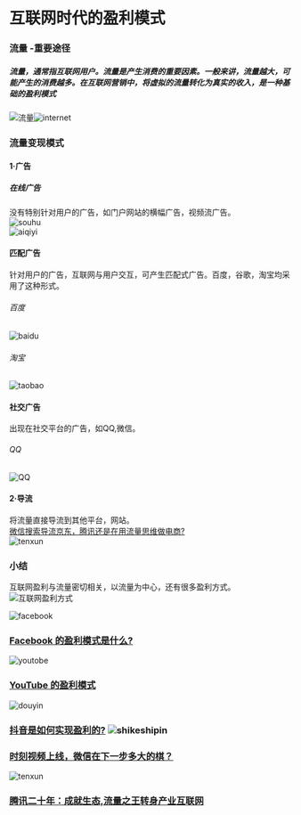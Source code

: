 # 互联网时代的盈利模式
### 流量 -重要途径
##### 流量，通常指互联网用户。流量是产生消费的重要因素。一般来讲，流量越大，可能产生的消费越多。在互联网营销中，将虚拟的流量转化为真实的收入，是一种基础的盈利模式  
![流量](https://timgsa.baidu.com/timg?image&quality=80&size=b9999_10000&sec=1545840357930&di=ad672e699661854a5f46da2753e5e28f&imgtype=0&src=http%3A%2F%2Fimg.mp.itc.cn%2Fupload%2F20161111%2F612aa4b14d9d4c72a6b1fa219f3c8f15_th.jpg)![internet](https://timgsa.baidu.com/timg?image&quality=80&size=b9999_10000&sec=1545846336008&di=d953ea545853675011298fa1699ff2db&imgtype=0&src=http%3A%2F%2Fhimg2.huanqiu.com%2Fattachment2010%2F2016%2F0914%2F20160914095738423.jpg)  
### 流量变现模式 
#### 1·广告
##### 在线广告  
没有特别针对用户的广告，如门户网站的横幅广告，视频流广告。  
![souhu](http://m.qpic.cn/psb?/V12aKRuu4cvTlT/DJ37p.FNXwAEAIyVFDs1D.etxNJU8Aqft5yJ4ozzuto!/b/dL4AAAAAAAAA&bo=kQOEAJEDhAADCSw!&rf=viewer_4)   
![aiqiyi](http://m.qpic.cn/psb?/V12aKRuu4cvTlT/y8UeAroDZ1yMFvb1yOWTFXfceL2u5lVE46xjeVGxdV0!/b/dLYAAAAAAAAA&bo=3AL2AdwC9gEDKQw!&rf=viewer_4) 
#### 匹配广告  
针对用户的广告，互联网与用户交互，可产生匹配式广告。百度，谷歌，淘宝均采用了这种形式。  
###### 百度
![baidu](http://m.qpic.cn/psb?/V12aKRuu4cvTlT/PTWu*1y7m*PoP3XXyMCYd5utL6gIIikMwy0mqv2EFWs!/b/dFIBAAAAAAAA&bo=PwIkAT8CJAEDGTw!&rf=viewer_4)    
###### 淘宝
![taobao](http://m.qpic.cn/psb?/V12aKRuu4cvTlT/QJFLXsfDjw9DM0hdwCtfJdKJL.mcp7LWimd.u7WOykU!/b/dL4AAAAAAAAA&bo=gAI0BTgEyAgDSSM!&rf=viewer_4)
#### 社交广告  
出现在社交平台的广告，如QQ,微信。  
###### QQ
![QQ](http://m.qpic.cn/psb?/V12aKRuu4cvTlT/F2rcIugW*mcE*Ay2QjRmkpEyL5TmgX4qu*M2dMHqjeU!/b/dDYBAAAAAAAA&bo=OARhBDgEYQQRGS4!&rf=viewer_4)
#### 2·导流  
将流量直接导流到其他平台，网站。  
[微信搜索导流京东，腾讯还是在用流量思维做电商?](https://wallstreetcn.com/articles/3339413)  
![tenxun](http://m.qpic.cn/psb?/V12aKRuu4cvTlT/NLlOGK023NedbROZXHJ7nO4CUgAp.vabH.3kUBAT9a4!/b/dL8AAAAAAAAA&bo=IQVUAiEFVAIRCT4!&rf=viewer_4)  
### 小结  
互联网盈利与流量密切相关，以流量为中心，还有很多盈利方式。  
![互联网盈利方式](https://pic3.zhimg.com/0dbcbed74ad6fb4a23ffc7f262bc715e_r.jpg)  


![facebook](http://b304.photo.store.qq.com/psb?/V12aKRuu4cvTlT/6e9QnG3UjDfiRbANznw3rOjJ*aooROEISp4Rwf0TSAo!/b/dDABAAAAAAAA&bo=WAJ3AQAAAAARBxw!&rf=viewer_4)
### [Facebook 的盈利模式是什么?](http://www.iyunying.org/seo/sjfx/129780.html)   
![youtobe](https://encrypted-tbn0.gstatic.com/images?q=tbn:ANd9GcT3hA6yDZDAIHNjvwbK0z1qaPKvS2wDKhCuZe6tnIz3eKmSJRqE)
### [YouTube 的盈利模式](http://www.360doc.com/content/14/0609/08/16891239_384986130.shtml)  
 ![douyin](https://timgsa.baidu.com/timg?image&quality=80&size=b9999_10000&sec=1545845029573&di=6eb5ab4fe7fba1f831acdc25548d13c4&imgtype=0&src=http%3A%2F%2Fn.sinaimg.cn%2Fsinacn21%2F200%2Fw600h400%2F20180710%2Fda09-hfefkqp7825644.jpg) 
### [抖音是如何实现盈利的?](http://wemedia.ifeng.com/64181226/wemedia.shtm)   ![shikeshipin](http://m.qpic.cn/psb?/V12aKRuu4cvTlT/Sc3auRpXMOQ94lzZHXjigdKGw*hrnBKXkkps318xkgE!/b/dL8AAAAAAAAA&bo=sAJUA7ACVAMDCSw!&rf=viewer_4)
### [时刻视频上线，微信在下一步多大的棋？](http://www.sohu.com/a/284482498_100089499)
![tenxun](https://ss1.bdstatic.com/70cFuXSh_Q1YnxGkpoWK1HF6hhy/it/u=3791255485,2770457732&fm=26&gp=0.jpg)
### [腾讯二十年：成就生态,流量之王转身产业互联网](https://tech.sina.com.cn/i/2018-12-10/doc-ihprknvu0194490.shtml)


   
